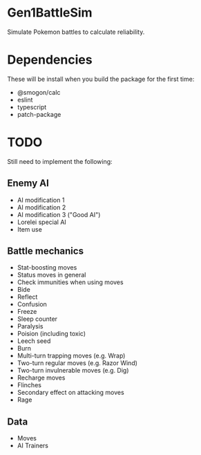 # Gen1BattleSim

Simulate Pokemon battles to calculate reliability.


# Dependencies
These will be install when you build the package for the first time:

- @smogon/calc
- eslint
- typescript
- patch-package



# TODO
Still need to implement the following:

Enemy AI
--------
- AI modification 1
- AI modification 2
- AI modification 3 ("Good AI")
- Lorelei special AI
- Item use

Battle mechanics
----------------
- Stat-boosting moves
- Status moves in general
- Check immunities when using moves
- Bide
- Reflect
- Confusion
- Freeze
- Sleep counter
- Paralysis
- Poision (including toxic)
- Leech seed
- Burn
- Multi-turn trapping moves (e.g. Wrap)
- Two-turn regular moves (e.g. Razor Wind)
- Two-turn invulnerable moves (e.g. Dig)
- Recharge moves
- Flinches
- Secondary effect on attacking moves
- Rage

Data
----
- Moves
- AI Trainers
